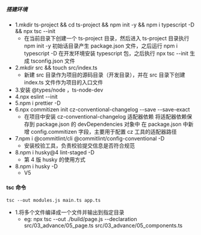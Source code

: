 ##### 搭建环境

- 1.mkdir ts-project && cd ts-project && npm init -y && npm i typescript -D && npx tsc --init
    - 在当前目录下创建一个 ts-project 目录，然后进入 ts-project 目录执行 npm init -y 初始话目录产生 package.json 文件，之后运行 npm i typescript -D 在开发环境安装
      typescript 包，之后执行 npx tsc --init 生成 tsconfig.json 文件
- 2.mkdir src && touch src/index.ts
    - 新建 src 目录作为项目的源码目录（开发目录），并在 src 目录下创建 index.ts 文件作为项目的入口文件
- 3.安装 @types/node ，ts-node-dev
- 4.npx eslint --init
- 5.npm i prettier -D
- 6.npx commitizen init cz-conventional-changelog --save --save-exact
    - 在项目中安装 cz-conventional-changelog 适配器依赖
      将适配器依赖保存到 package.json 的 devDependencies 对象中
      在 package.json 中新增 config.commitizen 字段，主要用于配置 cz 工具的适配器路径
- 7.npm i @commitlint/cli @commitlint/config-conventional -D
    - 安装校验工具，负责校验提交信息是否符合规范
- 8.npm i husky@4 lint-staged -D
    - 第 4 版 husky 的使用方式
- 8.npm i husky -D
    - V5

#### tsc 命令

    tsc --out modules.js main.ts app.ts

- 1.将多个文件编译成一个文件并输出到指定目录
    - eg:  npx tsc --out ./build/page.js --declaration src/03_advance/05_page.ts src/03_advance/05_components.ts  


